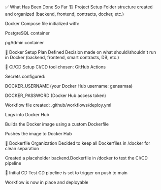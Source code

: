 ✅ What Has Been Done So Far
🏗️ Project Setup
Folder structure created and organized (backend, frontend, contracts, docker, etc.)

Docker Compose file initialized with:

PostgreSQL container

pgAdmin container

🐳 Docker Setup Plan Defined
Decision made on what should/shouldn't run in Docker (backend, frontend, smart contracts, DB, etc.)

🔐 CI/CD Setup
CI/CD tool chosen: GitHub Actions

Secrets configured:

DOCKER_USERNAME (your Docker Hub username: gensamaa)

DOCKER_PASSWORD (Docker Hub access token)

Workflow file created: .github/workflows/deploy.yml

Logs into Docker Hub

Builds the Docker image using a custom Dockerfile

Pushes the image to Docker Hub

📁 Dockerfile Organization
Decided to keep all Dockerfiles in /docker for clean separation

Created a placeholder backend.Dockerfile in /docker to test the CI/CD pipeline

🧪 Initial CD Test
CD pipeline is set to trigger on push to main

Workflow is now in place and deployable

